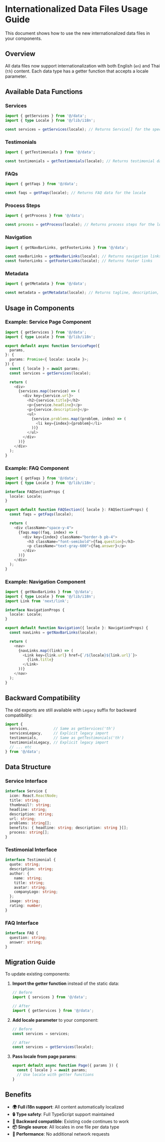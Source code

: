 # Internationalized Data Files Usage Guide

This document shows how to use the new internationalized data files in your components.

## Overview

All data files now support internationalization with both English (`en`) and Thai (`th`) content. Each data type has a getter function that accepts a locale parameter.

## Available Data Functions

### Services
```typescript
import { getServices } from '@/data';
import { type Locale } from '@/lib/i18n';

const services = getServices(locale); // Returns Service[] for the specified locale
```

### Testimonials
```typescript
import { getTestimonials } from '@/data';

const testimonials = getTestimonials(locale); // Returns testimonial data for the locale
```

### FAQs
```typescript
import { getFaqs } from '@/data';

const faqs = getFaqs(locale); // Returns FAQ data for the locale
```

### Process Steps
```typescript
import { getProcess } from '@/data';

const process = getProcess(locale); // Returns process steps for the locale
```

### Navigation
```typescript
import { getNavBarLinks, getFooterLinks } from '@/data';

const navBarLinks = getNavBarLinks(locale); // Returns navigation links
const footerLinks = getFooterLinks(locale); // Returns footer links
```

### Metadata
```typescript
import { getMetadata } from '@/data';

const metadata = getMetadata(locale); // Returns tagline, description, siteUrl
```

## Usage in Components

### Example: Service Page Component
```typescript
import { getServices } from '@/data';
import { type Locale } from '@/lib/i18n';

export default async function ServicePage({
  params,
}: {
  params: Promise<{ locale: Locale }>;
}) {
  const { locale } = await params;
  const services = getServices(locale);

  return (
    <div>
      {services.map((service) => (
        <div key={service.url}>
          <h2>{service.title}</h2>
          <p>{service.headline}</p>
          <p>{service.description}</p>
          <ul>
            {service.problems.map((problem, index) => (
              <li key={index}>{problem}</li>
            ))}
          </ul>
        </div>
      ))}
    </div>
  );
}
```

### Example: FAQ Component
```typescript
import { getFaqs } from '@/data';
import { type Locale } from '@/lib/i18n';

interface FAQSectionProps {
  locale: Locale;
}

export default function FAQSection({ locale }: FAQSectionProps) {
  const faqs = getFaqs(locale);

  return (
    <div className="space-y-4">
      {faqs.map((faq, index) => (
        <div key={index} className="border-b pb-4">
          <h3 className="font-semibold">{faq.question}</h3>
          <p className="text-gray-600">{faq.answer}</p>
        </div>
      ))}
    </div>
  );
}
```

### Example: Navigation Component
```typescript
import { getNavBarLinks } from '@/data';
import { type Locale } from '@/lib/i18n';
import Link from 'next/link';

interface NavigationProps {
  locale: Locale;
}

export default function Navigation({ locale }: NavigationProps) {
  const navLinks = getNavBarLinks(locale);

  return (
    <nav>
      {navLinks.map((link) => (
        <Link key={link.url} href={`/${locale}${link.url}`}>
          {link.title}
        </Link>
      ))}
    </nav>
  );
}
```

## Backward Compatibility

The old exports are still available with `Legacy` suffix for backward compatibility:

```typescript
import { 
  services,           // Same as getServices('th')
  servicesLegacy,     // Explicit legacy import
  testimonials,       // Same as getTestimonials('th') 
  testimonialsLegacy, // Explicit legacy import
  // ... etc
} from '@/data';
```

## Data Structure

### Service Interface
```typescript
interface Service {
  icon: React.ReactNode;
  title: string;
  thumbnail?: string;
  headline: string;
  description: string;
  url: string;
  problems: string[];
  benefits: { headline: string; description: string }[];
  process: string[];
}
```

### Testimonial Interface
```typescript
interface Testimonial {
  quote: string;
  description: string;
  author: {
    name: string;
    title: string;
    avatar: string;
    companyLogo: string;
  };
  image: string;
  rating: number;
}
```

### FAQ Interface
```typescript
interface FAQ {
  question: string;
  answer: string;
}
```

## Migration Guide

To update existing components:

1. **Import the getter function** instead of the static data:
   ```typescript
   // Before
   import { services } from '@/data';
   
   // After
   import { getServices } from '@/data';
   ```

2. **Add locale parameter** to your component:
   ```typescript
   // Before
   const services = services;
   
   // After
   const services = getServices(locale);
   ```

3. **Pass locale from page params**:
   ```typescript
   export default async function Page({ params }) {
     const { locale } = await params;
     // Use locale with getter functions
   }
   ```

## Benefits

- **🌍 Full i18n support**: All content automatically localized
- **🔒 Type safety**: Full TypeScript support maintained
- **🔄 Backward compatible**: Existing code continues to work
- **📦 Single source**: All locales in one file per data type
- **🚀 Performance**: No additional network requests